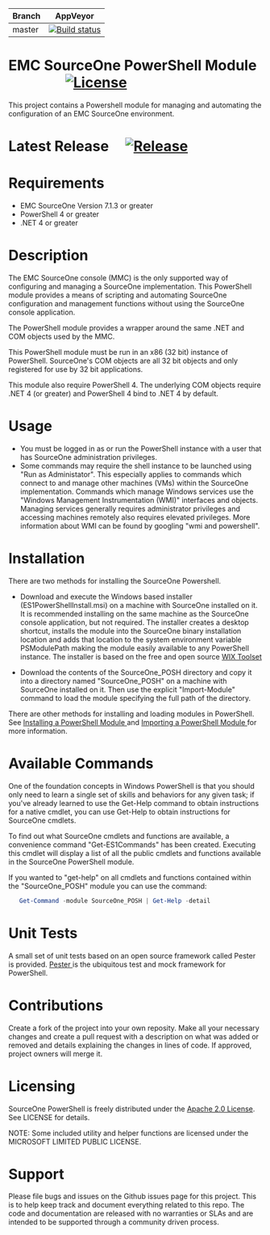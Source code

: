 
| Branch | AppVeyor |
| ------ | -------- |
| master | [![Build status](https://ci.appveyor.com/api/projects/status/kx3pjj7o02myqx9a?svg=true)](https://ci.appveyor.com/project/jrosenth/sourceone-posh)

EMC SourceOne PowerShell Module                  [![License](https://img.shields.io/badge/License-Apache%202.0-blue.svg)](https://opensource.org/licenses/Apache-2.0)
=========================================
This project contains a Powershell module for managing and automating the configuration of an EMC SourceOne environment.

Latest Release     [![Release](https://img.shields.io/github/release/qubyte/rubidium.svg)](https://github.com/jrosenth/SourceOne_POSH/releases/latest)
========================================

Requirements
========================================
  * EMC SourceOne Version 7.1.3 or greater
  * PowerShell 4 or greater
  * .NET 4 or greater

Description
=========================================
The EMC SourceOne console (MMC) is the only supported way of configuring and managing a SourceOne implementation.
This PowerShell module provides a means of scripting and automating SourceOne configuration and management functions without using the
SourceOne console application.

The PowerShell module provides a wrapper around the same .NET and COM objects used by the MMC.

This PowerShell module must be run in an x86 (32 bit) instance of PowerShell.  SourceOne's COM objects are all 32 bit objects and only 
registered for use by 32 bit applications.

This module also require PowerShell 4.  The underlying COM objects require .NET 4 (or greater) and PowerShell 4 bind to .NET 4 by default.

Usage
=========================================
 * You must be logged in as or run the PowerShell instance with a user that has SourceOne administration privileges.
 * Some commands may require the shell instance to be launched using "Run as Administator".  This especially applies to commands which
   connect to and manage other machines (VMs) within the SourceOne implementation. Commands which manage Windows services use the 
   "Windows Management Instrumentation (WMI)" interfaces and objects.  Managing services generally requires administrator privileges 
   and accessing machines remotely also requires elevated privileges.  More information about WMI can be found by
   googling "wmi and powershell".  

Installation
=========================================
There are two methods for installing the SourceOne Powershell.

 * Download and execute the Windows based installer (ES1PowerShellInstall.msi) on a machine with SourceOne installed on it.  It is recommended installing on the same machine as the SourceOne console application, but not required.
   The installer creates a desktop shortcut, installs the module into the SourceOne binary installation location and adds that location to the system environment variable PSModulePath making the module easily available to any PowerShell instance.
   The installer is based on the free and open source <a href="http://wixtoolset.org/"> WIX Toolset </a>

 * Download the contents of the SourceOne_POSH directory and copy it into a directory named "SourceOne_POSH" on a machine with SourceOne installed on it.  Then use the explicit "Import-Module" command to load the module specifying the full path of the directory.

  There are other methods for installing and loading modules in PowerShell.  See <a href="https://msdn.microsoft.com/en-us/library/dd878350(v=vs.85).aspx"> Installing a PowerShell Module </a> and <a href="https://msdn.microsoft.com/en-us/library/dd878284(v=vs.85).aspx"> Importing a PowerShell Module </a> for more information.


Available Commands
========================================
One of the foundation concepts in Windows PowerShell is that you should only need to learn a single set of skills and behaviors for any given task; if you've already learned to use the Get-Help command to obtain instructions for a native cmdlet, you can use Get-Help to obtain instructions for SourceOne cmdlets.

To find out what SourceOne cmdlets and functions are available, a convenience command "Get-ES1Commands" has been created.  Executing this cmdlet will display a list of all the public cmdlets and functions available in the SourceOne PowerShell module.

If you wanted to "get-help" on all cmdlets and functions contained within the "SourceOne_POSH" module you can use the command:
```powershell
   Get-Command -module SourceOne_POSH | Get-Help -detail
```

Unit Tests
=========================================
A small set of unit tests based on an open source framework called Pester is provided.  <a href="https://github.com/pester/Pester">Pester </a>is the ubiquitous test and mock framework for PowerShell.

Contributions
=========================================
Create a fork of the project into your own reposity. Make all your necessary changes and create a pull request with a description on what was added or removed and details explaining the changes in lines of code. If approved, project owners will merge it.


Licensing
========================================
SourceOne PowerShell is freely distributed under the <a href="http://www.apache.org/licenses/LICENSE-2.0">Apache 2.0 License</a>. See LICENSE for details.

NOTE: Some included utility and helper functions are licensed under the MICROSOFT LIMITED PUBLIC LICENSE.

Support
========================================
Please file bugs and issues on the Github issues page for this project. This is to help keep track and document everything related to this repo.  The code and documentation are released with no warranties or SLAs and are intended to be supported through a community driven process.
